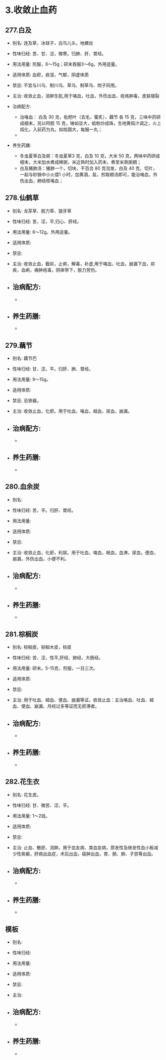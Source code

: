 # 3.收敛止血药



## 277.白及

- 别名: 连及草，冰球子，白鸟儿头，地螺丝
- 性味归经: 苦、甘、涩，微寒。归肺、肝、胃经。
- 用法用量:  煎服，6～15g；研末吞服3～6g。外用适量。
- 适用体质: 血瘀，痰湿，气郁，阴虚体质
- 禁忌: 不宜与川乌、制川乌、草乌、制草乌、附子同用。

- 主治: 收敛止血，消肿生肌,用于咯血，吐血，外伤出血，疮疡肿毒，皮肤皲裂
- 治病配方: 
  - 治咯血： 白及 30 克，枇杷叶（去毛，蜜炙），藕节 各 15 克，三味中药研成细末，另以阿胶 15 克，锉如豆大，蛤粉炒成珠，生地黄捣汁调之，火上炖化，入前药为丸，如桂圆大，每服一丸；
  - 
  
- 养生药膳: 
  -  冬虫夏草白及粥：冬虫夏草3 克，白及 10 克，大米 50 克，两味中药研成细末，大米加水煮成稀粥，米近熟时加入药末，煮至米熟粥稠；
  -  白及猪肺汤：猪肺一个，切块，干百合 80 克泡发，白及 40 克，切片，一起与砂锅中小火煨1 小时，加黄酒，盐，煎取稠汤即可，能治咯血，外伤出血，肺结核咯血；

## 278.仙鹤草

- 别名: 龙芽草、脱力草、狼牙草
- 性味归经: 苦，涩，平,归心、肝经。
- 用法用量:  6～12g。外用适量。
- 适用体质: 
- 禁忌: 

- 主治: 收敛止血，截疟，止痢，解毒，补虚,用于咯血，吐血，崩漏下血，疟疾，血痢，痈肿疮毒，阴痒带下，脱力劳伤。
- 治病配方: 
  - 
  - 
  
- 养生药膳: 
  -  
  -  



## 279.藕节

- 别名: 藕节巴
- 性味归经: 甘、涩，平。归肝、肺、胃经。
- 用法用量: 9～15g。
- 适用体质: 
- 禁忌: 忌铁器。

- 主治: 收敛止血，化瘀。用于吐血，咯血，衄血，尿血，崩漏。
- 治病配方: 
  - 
  - 
  
- 养生药膳: 
  -  
  -  


## 280.血余炭

- 别名: 
- 性味归经: 苦，平。归肝、胃经。
- 用法用量: 
- 适用体质: 
- 禁忌: 

- 主治: 收敛止血，化瘀，利尿。用于吐血，咯血，衄血，血淋，尿血，便血，崩漏，外伤出血，小便不利。

- 治病配方: 
  - 
  - 
  
- 养生药膳: 
  -  
  -  



## 281.棕榈炭

- 别名: 棕榈皮，棕榈木皮，棕皮
- 性味归经: 苦、涩，性平,肝经、肺经、大肠经。
- 用法用量: 研末。5-15克，煎服，一日三次。
- 适用体质: 
- 禁忌: 

- 主治: 用于吐血、衄血、便血、崩漏等证。收敛止血：主治咯血、吐血、衄血、便血、崩漏、月经过多等证而无瘀滞者。
- 治病配方: 
  - 
  - 
  
- 养生药膳: 
  -  
  - 


## 282.花生衣

- 别名: 花生皮。
- 性味归经: 甘、微苦、涩，平。
- 用法用量: 1～2钱。
- 适用体质: 
- 禁忌: 

- 主治: 止血、散瘀、消肿。用于血友病、类血友病，原发性及继发性血小板减少性紫癜，肝病出血症，术后出血，癌肿出血，胃、肠、肺、子宫等出血。
- 治病配方: 
  - 
  - 
  
- 养生药膳: 
  -  
  -   







## 模板

- 别名: 
- 性味归经: 
- 用法用量: 
- 适用体质: 
- 禁忌: 

- 主治: 
- 治病配方: 
  - 
  - 
  
- 养生药膳: 
  -  
  -  
